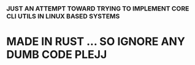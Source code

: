 ### JUST AN ATTEMPT TOWARD TRYING TO IMPLEMENT CORE CLI UTILS IN LINUX BASED SYSTEMS
# MADE IN RUST ... SO IGNORE ANY DUMB CODE PLEJJ
